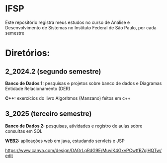 # IFSP 
Este repositório registra meus estudos no curso de Análise e Desenvolvimento de Sistemas no Instituto Federal de São Paulo, por cada semestre

# Diretórios:
## 2_2024.2 (segundo semestre)
__Banco de Dados 1:__ pesquisas e projetos sobre banco de dados e Diagramas Entidade Relacionamento (DER)

__C++:__ exercícios do livro Algoritmos (Manzano) feitos em c++


## 3_2025 (terceiro semestre) 
__Banco de Dados 2:__ pesquisas, atividades e registro de aulas sobre consultas em SQL

__WEB2:__ aplicações web em java, estudando servlets e JSP


https://www.canva.com/design/DAGrLqRdG9E/MuviK4GxvPCwtfB7giHQTw/edit


